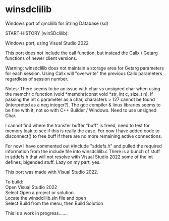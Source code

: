 # winsdclilib
 Windows port of qmclilib for String Database (sd)
  
  START-HISTORY (winSDclilib):
  
  Windows port, using Visual Studio 2022
  
  This port does not include the call function, but instead the Callx / Getarg functions of newer client versions.
  
  Warning: winsdclilib does not maintain a storage area for Getarg parameters for each session. Using Callx will "overwrite" the previous Callx
   parameters regardless of session number.
  
  Notes: There seems to be an issue with char vs unsigned char when using the memchr c function (void *memchr(const void *str, int c, size_t n).
  If passing the int c parameter as a char, characters > 127 cannot be found (interpreted as a neg integer?).
  The gcc compiler & linux libraries seems to be fine with it, not so with C++ Builder / Windows. Need to use unsigned Char.
	  
  I cannot find where the transfer buffer "buff" is freed, need to test for memory leak to see if this is really the case.
  For now I have added code to disconnect() to free buff if there are no more remaining active connections.
  
  For now I have commented out #include "sddefs.h" and pulled the required information from the include file into winsdclilib.c
  There is a bunch of stuff in sddefs.h that will not resolve with Visual Studio 2022 some of the int defines, bigended stuff. Lazy on my part, yes.
  
  This port was made with Visual Studio 2022.

  To build:  
      Open Visual Studio 2022  
      Select Open a project or solution.  
      Locate the winsdclilib.sin file and open    
      Select Build from the menu, then Build Solution   
  
  This is a work in progress.......
